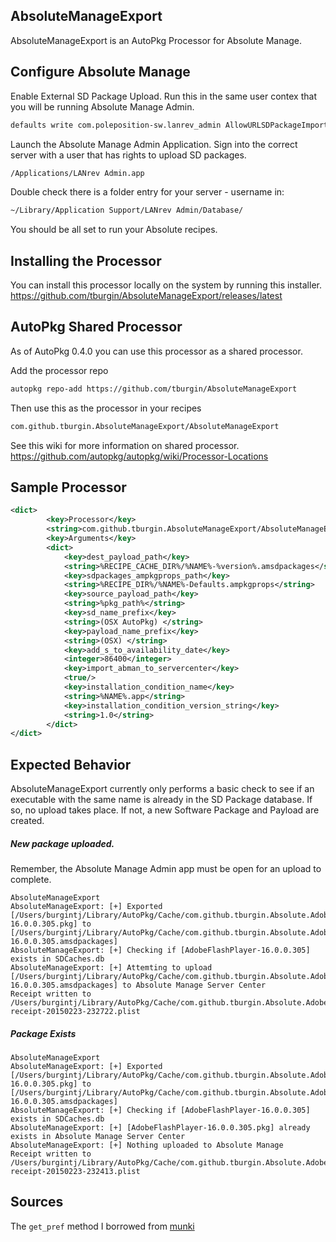 ## AbsoluteManageExport

AbsoluteManageExport is an AutoPkg Processor for Absolute Manage.

## Configure Absolute Manage

Enable External SD Package Upload. Run this in the same user contex that you will be running Absolute Manage Admin.

```bash
defaults write com.poleposition-sw.lanrev_admin AllowURLSDPackageImport -bool true
```

Launch the Absolute Manage Admin Application. Sign into the correct server with a user that has rights to upload SD packages.

```bash
/Applications/LANrev Admin.app
```

Double check there is a folder entry for your server - username in:

```bash
~/Library/Application Support/LANrev Admin/Database/
```

You should be all set to run your Absolute recipes.

## Installing the Processor

You can install this processor locally on the system by running this installer.
https://github.com/tburgin/AbsoluteManageExport/releases/latest

## AutoPkg Shared Processor

As of AutoPkg 0.4.0 you can use this processor as a shared processor.

Add the processor repo 
```bash
autopkg repo-add https://github.com/tburgin/AbsoluteManageExport
```
Then use this as the processor in your recipes
```bash
com.github.tburgin.AbsoluteManageExport/AbsoluteManageExport
```

See this wiki for more information on shared processor.
https://github.com/autopkg/autopkg/wiki/Processor-Locations

## Sample Processor

```xml
<dict>
		<key>Processor</key>
		<string>com.github.tburgin.AbsoluteManageExport/AbsoluteManageExport</string>
		<key>Arguments</key>
		<dict>
			<key>dest_payload_path</key>
			<string>%RECIPE_CACHE_DIR%/%NAME%-%version%.amsdpackages</string>
			<key>sdpackages_ampkgprops_path</key>
			<string>%RECIPE_DIR%/%NAME%-Defaults.ampkgprops</string>
			<key>source_payload_path</key>
			<string>%pkg_path%</string>
			<key>sd_name_prefix</key>
			<string>(OSX AutoPkg) </string>
			<key>payload_name_prefix</key>
			<string>(OSX) </string>
			<key>add_s_to_availability_date</key>
			<integer>86400</integer>
			<key>import_abman_to_servercenter</key>
			<true/>
			<key>installation_condition_name</key>
			<string>%NAME%.app</string>
			<key>installation_condition_version_string</key>
			<string>1.0</string>
		</dict>
</dict>
```

## Expected Behavior

AbsoluteManageExport currently only performs a basic check to see if an executable with the same name is already in the SD Package database. If so, no upload takes place. If not, a new Software Package and Payload are created.

##### New package uploaded.
Remember, the Absolute Manage Admin app must be open for an upload to complete.
```
AbsoluteManageExport
AbsoluteManageExport: [+] Exported [/Users/burgintj/Library/AutoPkg/Cache/com.github.tburgin.Absolute.AdobeFlashPlayer/AdobeFlashPlayer-16.0.0.305.pkg] to [/Users/burgintj/Library/AutoPkg/Cache/com.github.tburgin.Absolute.AdobeFlashPlayer/AdobeFlashPlayer-16.0.0.305.amsdpackages]
AbsoluteManageExport: [+] Checking if [AdobeFlashPlayer-16.0.0.305] exists in SDCaches.db
AbsoluteManageExport: [+] Attemting to upload [/Users/burgintj/Library/AutoPkg/Cache/com.github.tburgin.Absolute.AdobeFlashPlayer/AdobeFlashPlayer-16.0.0.305.amsdpackages] to Absolute Manage Server Center
Receipt written to /Users/burgintj/Library/AutoPkg/Cache/com.github.tburgin.Absolute.AdobeFlashPlayer/receipts/AdobeFlashPlayer-receipt-20150223-232722.plist
```

##### Package Exists
```
AbsoluteManageExport
AbsoluteManageExport: [+] Exported [/Users/burgintj/Library/AutoPkg/Cache/com.github.tburgin.Absolute.AdobeFlashPlayer/AdobeFlashPlayer-16.0.0.305.pkg] to [/Users/burgintj/Library/AutoPkg/Cache/com.github.tburgin.Absolute.AdobeFlashPlayer/AdobeFlashPlayer-16.0.0.305.amsdpackages]
AbsoluteManageExport: [+] Checking if [AdobeFlashPlayer-16.0.0.305] exists in SDCaches.db
AbsoluteManageExport: [+] [AdobeFlashPlayer-16.0.0.305.pkg] already exists in Absolute Manage Server Center
AbsoluteManageExport: [+] Nothing uploaded to Absolute Manage
Receipt written to /Users/burgintj/Library/AutoPkg/Cache/com.github.tburgin.Absolute.AdobeFlashPlayer/receipts/AdobeFlashPlayer-receipt-20150223-232413.plist
```

## Sources

The `get_pref` method I borrowed from [munki](https://github.com/munki/munki)
